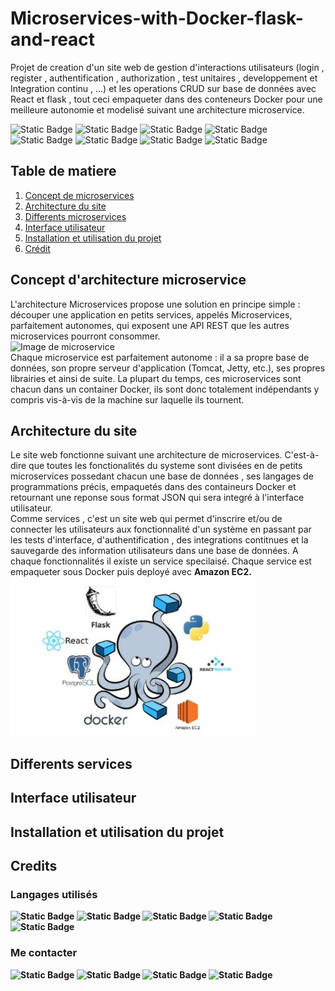 # Microservices-with-Docker-flask-and-react

<p>Projet de creation d'un site web de gestion d'interactions utilisateurs (login , register , authentification , authorization , test unitaires , developpement et Integration continu , ...) et les operations CRUD sur base de données avec React et flask , tout ceci empaqueter dans des conteneurs Docker pour une meilleure autonomie et modelisé suivant une architecture microservice.</p>
<p>
	<img alt="Static Badge" src="https://img.shields.io/badge/Docker-2CA5E0?style=for-the-badge&logo=docker&logoColor=white">
	<img alt="Static Badge" src="https://img.shields.io/badge/conda-342B029.svg?&style=for-the-badge&logo=anaconda&logoColor=white">
	<img alt="Static Badge" src="https://img.shields.io/badge/Bootstrap-563D7C?style=for-the-badge&logo=bootstrap&logoColor=white">
	<img alt="Static Badge" src="https://img.shields.io/badge/Flask-000000?style=for-the-badge&logo=flask&logoColor=white">
	<img alt="Static Badge" src="https://img.shields.io/badge/React-20232A?style=for-the-badge&logo=react&logoColor=61DAFB">
	<img alt="Static Badge" src="https://img.shields.io/badge/Nginx-009639?style=for-the-badge&logo=nginx&logoColor=white">
	<img alt="Static Badge" src="https://img.shields.io/badge/Postman-FF6C37?style=for-the-badge&logo=Postman&logoColor=white">
	<img alt="Static Badge" src="https://img.shields.io/badge/Swagger-85EA2D?style=for-the-badge&logo=Swagger&logoColor=white">
</p>
<h2>Table de matiere</h2>
<ol style = "list-type-style: squarre">
	<li><a href = "">Concept de microservices</a></li>
	<li><a href = "">Architecture du site</a></li>
	<li><a href = "">Differents microservices</a></li>
	<li><a href = "">Interface utilisateur</a></li>
	<li><a href = "">Installation et utilisation du projet</a></li>
  	<li><a href = "">Crédit </a></li>  
</ol>
<div style = "border-top = 2px solid red" id = "h1">
  <h2 font-color = "red">Concept d'architecture microservice</h2>
	<p>L'architecture Microservices propose une solution en principe simple : découper une application en petits services, appelés Microservices, parfaitement autonomes, qui exposent une API REST que les autres microservices pourront consommer. <br>
	<img alt = "Image de microservice" src = "https://user.oc-static.com/upload/2021/12/15/16395870123069_FR_4668056_Banner%26Statics_p1c2-1.jpg"/><br>
		Chaque microservice est parfaitement autonome : il a sa propre base de données, son propre serveur d'application (Tomcat, Jetty, etc.), ses propres librairies et ainsi de suite. La plupart du temps, ces microservices sont chacun dans un container Docker, ils sont donc totalement indépendants y compris vis-à-vis de la machine sur laquelle ils tournent.
	</p>
</div>
<div style = "border-top = 2px solid red" id = "h2">
  <h2 font-color = "red">Architecture du site</h2>
	<p>Le site web fonctionne suivant une architecture de microservices. C'est-à-dire que toutes les fonctionalités du systeme sont divisées en de petits microservices possedant chacun une base de données , ses langages de programmations précis, empaquetés dans des containeurs Docker et retournant une reponse sous format JSON qui sera integré à l'interface utilisateur.<br>
	Comme services , c'est un site web qui permet d'inscrire et/ou de connecter les utilisateurs aux fonctionnalité d'un système en passant par les tests d'interface, d'authentification , des integrations contitnues et la sauvegarde des information utilisateurs dans une base de données. A chaque fonctionnalités il existe un service specilaisé. Chaque service est empaqueter sous Docker puis deployé avec <strong>Amazon EC2<strong>.<br>
		<img alt = "Image de l'architecture" src = "./docs/Architecture.jpeg" />
	</p>
	
</div>
<div style = "border-top = 2px solid red" id="h3">
  <h2 font-color = "red">Differents services</h2>
	<p></p>
</div>
<div style = "border-top = 2px solid red" id="h4">
  <h2 font-color = "red">Interface utilisateur</h2>
	<p></p>
</div>
<div style = "border-top = 2px solid red" id = "h5">
  <h2 font-color = "red">Installation et utilisation du projet</h2>
	<p></p>
</div>
<div style = "border-top = 2px solid red" id ="h6">
  <h2 font-color = "red">Credits</h2>
	<h3>Langages utilisés</h3>
	<p>
		<img alt="Static Badge" src="https://img.shields.io/badge/Python-FFD43B?style=for-the-badge&logo=python&logoColor=blue">
  		<img alt="Static Badge" src="https://img.shields.io/badge/json-5E5C5C?style=for-the-badge&logo=json&logoColor=white">
		<img alt="Static Badge" src="https://img.shields.io/badge/JavaScript-323330?style=for-the-badge&logo=javascript&logoColor=F7DF1E">
		<img alt="Static Badge" src="https://img.shields.io/badge/HTML5-E34F26?style=for-the-badge&logo=html5&logoColor=white">
		<img alt="Static Badge" src="https://img.shields.io/badge/CSS3-1572B6?style=for-the-badge&logo=css3&logoColor=white">
	</p>
 <h3>Me contacter</h3>
 <p>
	 <img alt="Static Badge" src="https://img.shields.io/badge/LinkedIn-0077B5?style=for-the-badge&logo=linkedin&logoColor=white">
	 <img alt="Static Badge" src="https://img.shields.io/badge/Twitter-1DA1F2?style=for-the-badge&logo=twitter&logoColor=white">
	 <img alt="Static Badge" src="https://img.shields.io/badge/Quora-%23B92B27.svg?&style=for-the-badge&logo=Quora&logoColor=white">
	 <img alt="Static Badge" src="https://img.shields.io/badge/GitHub-100000?style=for-the-badge&logo=github&logoColor=white">
 </p>
	
</div>
